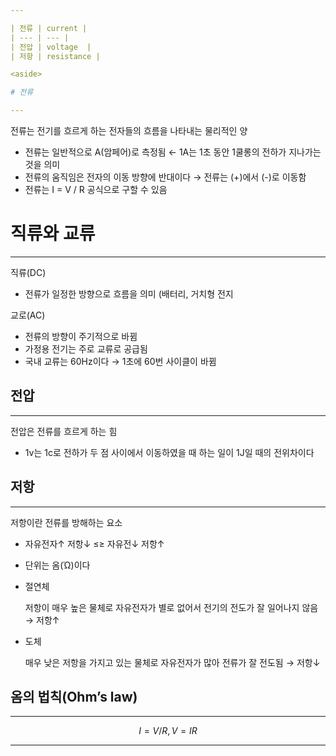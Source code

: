 ```yaml
---

| 전류 | current |
| --- | --- |
| 전압 | voltage  |
| 저항 | resistance |

<aside>

# 전류

---
```


전류는 전기를 흐르게 하는 전자들의 흐름을 나타내는 물리적인 양

- 전류는 일반적으로 A(암페어)로 측정됨 ← 1A는 1초 동안 1쿨롱의 전하가 지나가는 것을 의미
- 전류의 움직임은 전자의 이동 방향에 반대이다 → 전류는 (+)에서 (-)로 이동함
- 전류는 I = V / R 공식으로 구할 수 있음

# 직류와 교류

---

직류(DC)

- 전류가 일정한 방향으로 흐름을 의미 (배터리, 거치형 전지

교로(AC)

- 전류의 방향이 주기적으로 바뀜
- 가정용 전기는 주로 교류로 공급됨
- 국내 교류는 60Hz이다 → 1초에 60번 사이클이 바뀜
</aside>

<aside>

# 전압

---

전압은 전류를 흐르게 하는 힘

- 1v는 1c로 전하가 두 점 사이에서 이동하였을 때 하는 일이 1J일 때의 전위차이다
</aside>

<aside>

# 저항

---

저항이란 전류를 방해하는 요소

- 자유전자↑ 저항↓ ≤≥ 자유전↓ 저항↑
- 단위는 옴(Ώ)이다

- 절연체
    
    저항이 매우 높은 물체로 자유전자가 별로 없어서 전기의 전도가 잘 일어나지 않음 → 저항↑
    
- 도체
    
    매우 낮은 저항을 가지고 있는 물체로 자유전자가 많아 전류가 잘 전도됨 → 저항↓
    

# 옴의 법칙(Ohm’s law)

---

$$
I = V/R, V = IR
$$

---

</aside>
